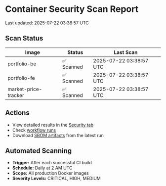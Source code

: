 # Container Security Scan Report

Last updated: 2025-07-22 03:38:57 UTC

## Scan Status

| Image | Status | Last Scan |
|-------|--------|-----------|
| portfolio-be | ✅ Scanned | 2025-07-22 03:38:57 UTC |
| portfolio-fe | ✅ Scanned | 2025-07-22 03:38:57 UTC |
| market-price-tracker | ✅ Scanned | 2025-07-22 03:38:57 UTC |

## Actions

- View detailed results in the [Security tab](https://github.com/ktenman/portfolio/security/code-scanning)
- Check [workflow runs](https://github.com/ktenman/portfolio/actions/workflows/trivy-scan.yml)
- Download [SBOM artifacts](https://github.com/ktenman/portfolio/actions/workflows/trivy-scan.yml) from the latest run

## Automated Scanning

- **Trigger:** After each successful CI build
- **Schedule:** Daily at 2 AM UTC
- **Scope:** All production Docker images
- **Severity Levels:** CRITICAL, HIGH, MEDIUM

